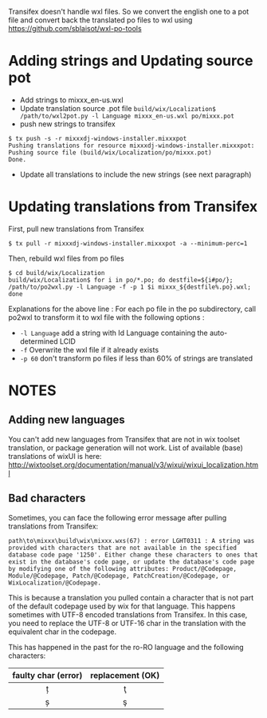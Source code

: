 
Transifex doesn't handle wxl files.
So we convert the english one to a pot file and convert back the translated po files to wxl using
https://github.com/sblaisot/wxl-po-tools

Adding strings and Updating source pot
======================================

* Add strings to mixxx_en-us.wxl
* Update translation source .pot file
`build/wix/Localization$ /path/to/wxl2pot.py -l Language mixxx_en-us.wxl po/mixxx.pot`
* push new strings to transifex
```
$ tx push -s -r mixxxdj-windows-installer.mixxxpot
Pushing translations for resource mixxxdj-windows-installer.mixxxpot:
Pushing source file (build/wix/Localization/po/mixxx.pot)
Done.
```
* Update all translations to include the new strings (see next paragraph)


Updating translations from Transifex
======================================

First, pull new translations from Transifex

`$ tx pull -r mixxxdj-windows-installer.mixxxpot -a --minimum-perc=1`

Then, rebuild wxl files from po files

```
$ cd build/wix/Localization
build/wix/Localization$ for i in po/*.po; do destfile=${i#po/}; /path/to/po2wxl.py -l Language -f -p 1 $i mixxx_${destfile%.po}.wxl; done
```

Explanations for the above line :
For each po file in the po subdirectory, call po2wxl to transform it to wxl file with the following options :
* `-l Language` add a string with Id Language containing the auto-determined LCID
* `-f` Overwrite the wxl file if it already exists
* `-p 60` don't transform po files if less than 60% of strings are translated

NOTES
=====

Adding new languages
--------------------

You can't add new languages from Transifex that are not in wix toolset translation, or package generation will not work.
List of available (base) translations of wixUI is here: http://wixtoolset.org/documentation/manual/v3/wixui/wixui_localization.html

Bad characters
--------------

Sometimes, you can face the following error message after pulling translations from Transifex:

```path\to\mixxx\build\wix\mixxx.wxs(67) : error LGHT0311 : A string was provided with characters that are not available in the specified database code page '1250'. Either change these characters to ones that exist in the database's code page, or update the database's code page by modifying one of the following attributes: Product/@Codepage, Module/@Codepage, Patch/@Codepage, PatchCreation/@Codepage, or WixLocalization/@Codepage.```

This is because a translation you pulled contain a character that is not part of the default codepage used by wix for that language. This happens sometimes with UTF-8 encoded translations from Transifex.
In this case, you need to replace the UTF-8 or UTF-16 char in the translation with the equivalent char in the codepage.

This has happened in the past for the ro-RO language and the following characters:

| faulty char (error) | replacement (OK) |
|:---:|:--:|
| ț   | ţ  |
| ș   | ş  |
